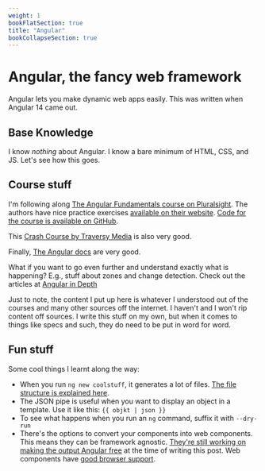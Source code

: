 ```yaml
---
weight: 1
bookFlatSection: true
title: "Angular"
bookCollapseSection: true
---
```


# Angular, the fancy web framework
Angular lets you make dynamic web apps easily. This was written when Angular 14 came out.

## Base Knowledge
I know *nothing* about Angular. I know a bare minimum of HTML, CSS, and JS. Let's see how this goes.

## Course stuff
I'm following along [The Angular Fundamentals course on Pluralsight](https://www.pluralsight.com/courses/angular-fundamentals).
The authors have nice practice exercises [available on their website](https://jcoop.io/angular-practice-exercises/).
[Code for the course is available on GitHub](https://github.com/jmcooper/angular-fundamentals-files).

This [Crash Course by Traversy Media](https://www.youtube.com/watch?v=3dHNOWTI7H8) is also very good.

Finally, [The Angular docs](https://angular.io/docs) are very good.

What if you want to go even further and understand exactly what is happening?
E.g., stuff about zones and change detection. Check out the articles at [Angular in Depth](https://indepth.dev/angular)

Just to note, the content I put up here is whatever I understood out of the courses and many other sources off the internet. I haven't and I won't rip content off sources. I write this stuff on my own, but when it comes to things like specs and such, they do need to be put in word for word.

## Fun stuff
Some cool things I learnt along the way:
* When you run `ng new coolstuff`, it generates a lot of files. [The file structure is explained here](https://angular.io/guide/file-structure).
* The JSON pipe is useful when you want to display an object in a template.
Use it like this: `{{ objkt | json }}`
* To see what happens when you run an `ng` command, suffix it with `--dry-run`
* There's the options to convert your components into web components.
This means they can be framework agnostic. [They're still working on making the output Angular free](https://angular.io/guide/elements) at the time of writing this post. Web components have [good browser support](https://caniuse.com/?search=web%20components).